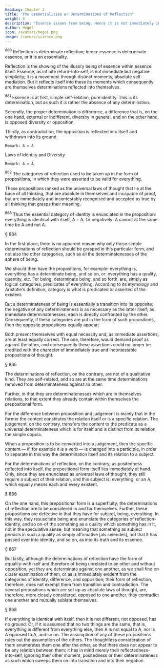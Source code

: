 ```yaml
---
heading: Chapter 2
title: "The Essentialities or Determinations of Reflection"
weight: 8
description: "Essence issues from being. Hence it is not immediately in and for itself but is a result of that movement. "
author: Hegel
icon: /avatars/hegel.png
image: /covers/science.png
---
```



<sup>868</sup> Reflection is determinate reflection; hence essence is determinate essence, or it is an essentiality.

Reflection is the showing of the illusory being of essence within essence itself. Essence, as infinite return-into-self, is not immediate but negative simplicity; it is a movement through distinct moments, absolute self-mediation. But it reflects itself into these its moments which consequently are themselves determinations reflected into themselves.


<sup>861</sup> Essence is at first, simple self-relation, pure identity. This is its determination, but as such it is rather the absence of any determination.

Secondly, the proper determination is difference, a difference that is, on the one hand, external or indifferent, diversity in general, and on the other hand, is opposed diversity or opposition.

Thirdly, as contradiction, the opposition is reflected into itself and withdrawn into its ground.

```
Remark: A = A
```

Laws of Identity and Diversity

```
Remark: A = A
```

<sup>862</sup> The categories of reflection used to be taken up in the form of propositions, in which they were asserted to be valid for everything.

These propositions ranked as the universal laws of thought that lie at the base of all thinking, that are absolute in themselves and incapable of proof, but are immediately and incontestably recognised and accepted as true by all thinking that grasps their meaning.

<sup>863</sup> Thus the essential category of identity is enunciated in the proposition: everything is identical with itself, A = A. Or negatively: A cannot at the same time be A and not A.

§ 864

In the first place, there is no apparent reason why only these simple determinations of reflection should be grasped in this particular form, and not also the other categories, such as all the determinatenesses of the sphere of being. 

We should then have the propositions, for example: everything is, everything has a determinate being, and so on, or: everything has a quality, quantity, etc. For being, determinate being, and so forth, are, simply as logical categories, predicates of everything. According to its etymology and Aristotle's definition, category is what is predicated or asserted of the existent. 

But a determinateness of being is essentially a transition into its opposite; the negative of any determinateness is as necessary as the latter itself; as immediate determinatenesses, each is directly confronted by the other. Consequently, if these categories are put in the form of such propositions, then the opposite propositions equally appear; 

Both present themselves with equal necessity and, as immediate assertions, are at least equally correct. The one, therefore, would demand proof as against the other, and consequently these assertions could no longer be credited with the character of immediately true and incontestable propositions of thought.


§ 865

The determinations of reflection, on the contrary, are not of a qualitative kind. They are self-related, and so are at the same time determinations removed from determinateness against an other. 

Further, in that they are determinatenesses which are in themselves relations, to that extent they already contain within themselves the prepositional form. 

For the difference between proposition and judgement is mainly that in the former the content constitutes the relation itself or is a specific relation. The judgement, on the contrary, transfers the content to the predicate as a universal determinateness which is for itself and is distinct from its relation, the simple copula. 

When a proposition is to be converted into a judgement, then the specific content — if, for example it is a verb — is changed into a participle, in order to separate in this way the determination itself and its relation to a subject. 

For the determinations of reflection, on the contrary, as positedness reflected into itself, the prepositional form itself lies immediately at hand. Only, since they are enunciated as universal laws of thought, they still require a subject of their relation, and this subject is: everything, or an A, which equally means each and every existent.


§ 866

On the one hand, this prepositional form is a superfluity; the determinations of reflection are to be considered in and for themselves. Further, these propositions are defective in that they have for subject, being, everything. In this way, they resuscitate being and enunciate the categories of reflection-identity, and so on-of the something as a quality which something has in it, not in the speculative sense, but meaning that something as subject persists in such a quality as simply affirmative [als seiendes], not that it has passed over into identity, and so on, as into its truth and its essence.

§ 867

But lastly, although the determinations of reflection have the form of equality-with-self and therefore of being unrelated to an other and without opposition, yet they are determinate against one another, as we shall find on closer examination of them, or as is immediately evident from the categories of identity, difference, and opposition; their form of reflection, therefore, does not exempt them from transition and contradiction. The several propositions which are set up as absolute laws of thought, are, therefore, more closely considered, opposed to one another, they contradict one another and mutually sublate themselves.

§ 868

If everything is identical with itself, then it is not different, not opposed, has no ground. Or, if it is assumed that no two things are the same, that is, everything is different from everything else, then A is not equal to A, nor is A opposed to A, and so on. The assumption of any of these propositions rules out the assumption of the others. The thoughtless consideration of them enumerates them one after the other, so that there does not appear to be any relation between them; it has in mind merely their reflectedness-into-self, ignoring their other moment, positedness or their determinateness as such which sweeps them on into transition and into their negation.
